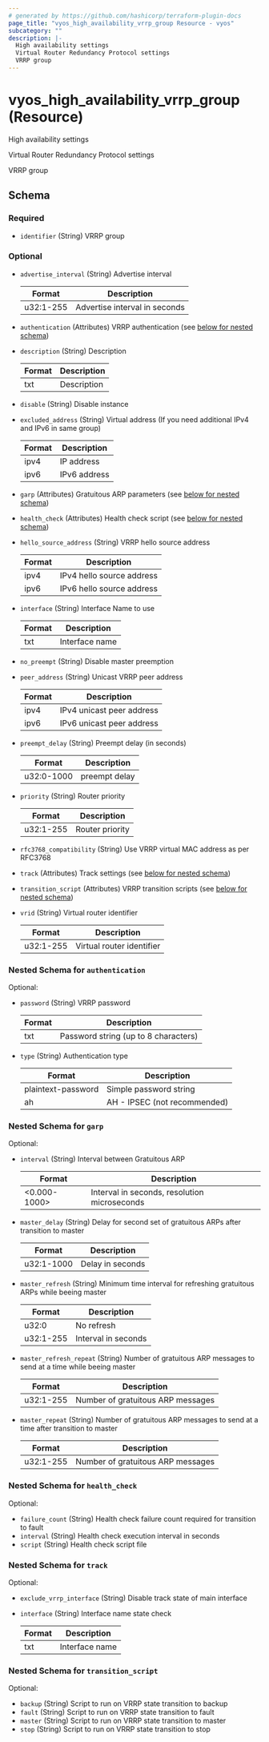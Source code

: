 ```yaml
---
# generated by https://github.com/hashicorp/terraform-plugin-docs
page_title: "vyos_high_availability_vrrp_group Resource - vyos"
subcategory: ""
description: |-
  High availability settings
  Virtual Router Redundancy Protocol settings
  VRRP group
---
```


# vyos_high_availability_vrrp_group (Resource)

High availability settings

Virtual Router Redundancy Protocol settings

VRRP group



<!-- schema generated by tfplugindocs -->
## Schema

### Required

- `identifier` (String) VRRP group

### Optional

- `advertise_interval` (String) Advertise interval

    |  Format  |  Description  |
    |----------|---------------|
    |  u32:1-255  |  Advertise interval in seconds  |
- `authentication` (Attributes) VRRP authentication (see [below for nested schema](#nestedatt--authentication))
- `description` (String) Description

    |  Format  |  Description  |
    |----------|---------------|
    |  txt  |  Description  |
- `disable` (String) Disable instance
- `excluded_address` (String) Virtual address (If you need additional IPv4 and IPv6 in same group)

    |  Format  |  Description  |
    |----------|---------------|
    |  ipv4  |  IP address  |
    |  ipv6  |  IPv6 address  |
- `garp` (Attributes) Gratuitous ARP parameters (see [below for nested schema](#nestedatt--garp))
- `health_check` (Attributes) Health check script (see [below for nested schema](#nestedatt--health_check))
- `hello_source_address` (String) VRRP hello source address

    |  Format  |  Description  |
    |----------|---------------|
    |  ipv4  |  IPv4 hello source address  |
    |  ipv6  |  IPv6 hello source address  |
- `interface` (String) Interface Name to use

    |  Format  |  Description  |
    |----------|---------------|
    |  txt  |  Interface name  |
- `no_preempt` (String) Disable master preemption
- `peer_address` (String) Unicast VRRP peer address

    |  Format  |  Description  |
    |----------|---------------|
    |  ipv4  |  IPv4 unicast peer address  |
    |  ipv6  |  IPv6 unicast peer address  |
- `preempt_delay` (String) Preempt delay (in seconds)

    |  Format  |  Description  |
    |----------|---------------|
    |  u32:0-1000  |  preempt delay  |
- `priority` (String) Router priority

    |  Format  |  Description  |
    |----------|---------------|
    |  u32:1-255  |  Router priority  |
- `rfc3768_compatibility` (String) Use VRRP virtual MAC address as per RFC3768
- `track` (Attributes) Track settings (see [below for nested schema](#nestedatt--track))
- `transition_script` (Attributes) VRRP transition scripts (see [below for nested schema](#nestedatt--transition_script))
- `vrid` (String) Virtual router identifier

    |  Format  |  Description  |
    |----------|---------------|
    |  u32:1-255  |  Virtual router identifier  |

<a id="nestedatt--authentication"></a>
### Nested Schema for `authentication`

Optional:

- `password` (String) VRRP password

    |  Format  |  Description  |
    |----------|---------------|
    |  txt  |  Password string (up to 8 characters)  |
- `type` (String) Authentication type

    |  Format  |  Description  |
    |----------|---------------|
    |  plaintext-password  |  Simple password string  |
    |  ah  |  AH - IPSEC (not recommended)  |


<a id="nestedatt--garp"></a>
### Nested Schema for `garp`

Optional:

- `interval` (String) Interval between Gratuitous ARP

    |  Format  |  Description  |
    |----------|---------------|
    |  <0.000-1000>  |  Interval in seconds, resolution microseconds  |
- `master_delay` (String) Delay for second set of gratuitous ARPs after transition to master

    |  Format  |  Description  |
    |----------|---------------|
    |  u32:1-1000  |  Delay in seconds  |
- `master_refresh` (String) Minimum time interval for refreshing gratuitous ARPs while beeing master

    |  Format  |  Description  |
    |----------|---------------|
    |  u32:0  |  No refresh  |
    |  u32:1-255  |  Interval in seconds  |
- `master_refresh_repeat` (String) Number of gratuitous ARP messages to send at a time while beeing master

    |  Format  |  Description  |
    |----------|---------------|
    |  u32:1-255  |  Number of gratuitous ARP messages  |
- `master_repeat` (String) Number of gratuitous ARP messages to send at a time after transition to master

    |  Format  |  Description  |
    |----------|---------------|
    |  u32:1-255  |  Number of gratuitous ARP messages  |


<a id="nestedatt--health_check"></a>
### Nested Schema for `health_check`

Optional:

- `failure_count` (String) Health check failure count required for transition to fault
- `interval` (String) Health check execution interval in seconds
- `script` (String) Health check script file


<a id="nestedatt--track"></a>
### Nested Schema for `track`

Optional:

- `exclude_vrrp_interface` (String) Disable track state of main interface
- `interface` (String) Interface name state check

    |  Format  |  Description  |
    |----------|---------------|
    |  txt  |  Interface name  |


<a id="nestedatt--transition_script"></a>
### Nested Schema for `transition_script`

Optional:

- `backup` (String) Script to run on VRRP state transition to backup
- `fault` (String) Script to run on VRRP state transition to fault
- `master` (String) Script to run on VRRP state transition to master
- `stop` (String) Script to run on VRRP state transition to stop

